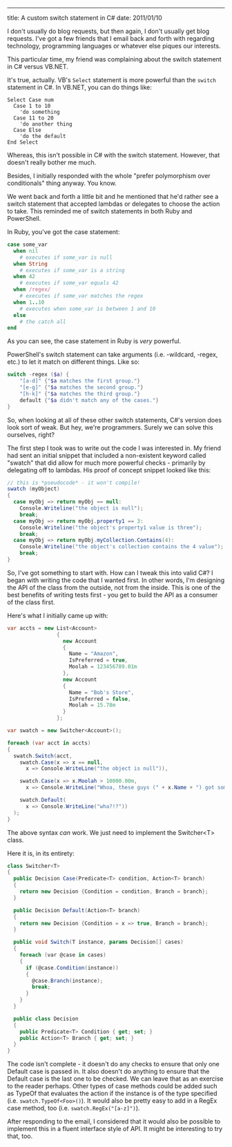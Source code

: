 --- 
title: A custom switch statement in C#
date: 2011/01/10

I don't usually do blog requests, but then again, I don't usually get blog
requests. I've got a few friends that I email back and forth with regarding
technology, programming languages or whatever else piques our interests.

This particular time, my friend was complaining about the switch statement in
C# versus VB.NET.

It's true, actually. VB's `Select` statement is more powerful than the
`switch` statement in C#. In VB.NET, you can do things like:

```vbnet
Select Case num
  Case 1 to 10
    'do something
  Case 11 to 20
    'do another thing
  Case Else
    'do the default
End Select
```

Whereas, this isn't possible in C# with the switch statement. However, that
doesn't really bother me much.

Besides, I initially responded with the whole "prefer polymorphism over
conditionals" thing anyway. You know.

We went back and forth a little bit and he mentioned that he'd rather see a
switch statement that accepted lambdas or delegates to choose the action to
take. This reminded me of switch statements in both Ruby and PowerShell.

In Ruby, you've got the case statement:

```ruby
case some_var
  when nil
    # executes if some_var is null
  when String
    # executes if some_var is a string
  when 42
    # executes if some_var equals 42
  when /regex/
    # executes if some_var matches the regex
  when 1..10
    # executes when some_var is between 1 and 10
  else
    # the catch all
end
```

As you can see, the case statement in Ruby is *very* powerful.

PowerShell's switch statement can take arguments (i.e. -wildcard, -regex,
etc.) to let it match on different things. Like so:

```powershell
switch -regex ($a) { 
    "[a-d]" {"$a matches the first group."} 
    "[e-g]" {"$a matches the second group."} 
    "[h-k]" {"$a matches the third group."} 
    default {"$a didn't match any of the cases."}
}
```

So, when looking at all of these other switch statements, C#'s version does
look sort of weak. But hey, we're programmers. Surely we can solve this
ourselves, right?

The first step I took was to write out the code I was interested in. My
friend had sent an initial snippet that included a non-existent keyword called
"swatch" that did allow for much more powerful checks - primarily by
delegating off to lambdas. His proof of concept snippet looked like
this:

```cs
// this is *pseudocode* - it won't compile!
swatch (myObject)
{
  case myObj => return myObj == null:
    Console.Writeline("the object is null");
    break;
  case myObj => return myObj.property1 == 3:
    Console.Writeline("the object's property1 value is three");
    break;
  case myObj => return myObj.myCollection.Contains(4):
    Console.Writeline("the object's collection contains the 4 value");
    break;
}
```

So, I've got something to start with. How can I tweak this into valid C#? I
began with writing the code that I wanted first. In other words, I'm designing
the API of the class from the outside, not from the inside. This is one of the
best benefits of writing tests first - you get to build the API as a consumer
of the class first.

Here's what I initially came up with:

```cs
var accts = new List<Account>
                {
                  new Account 
                  {
                    Name = "Amazon", 
                    IsPreferred = true, 
                    Moolah = 123456789.01m
                  },
                  new Account 
                  {
                    Name = "Bob's Store", 
                    IsPreferred = false, 
                    Moolah = 15.78m
                  }
                };

var swatch = new Switcher<Account>();

foreach (var acct in accts)
{
  swatch.Switch(acct,
    swatch.Case(x => x == null,
      x => Console.WriteLine("the object is null")),

    swatch.Case(x => x.Moolah > 10000.00m,
      x => Console.WriteLine("Whoa, these guys (" + x.Name + ") got some money")),

    swatch.Default(
      x => Console.WriteLine("wha?!?"))
  );
}
```

The above syntax *can* work. We just need to implement the Switcher&lt;T&gt; class.

Here it is, in its entirety:

```cs
class Switcher<T>
{
  public Decision Case(Predicate<T> condition, Action<T> branch)
  {
    return new Decision {Condition = condition, Branch = branch};
  }

  public Decision Default(Action<T> branch)
  {
    return new Decision {Condition = x => true, Branch = branch};
  }

  public void Switch(T instance, params Decision[] cases)
  {
    foreach (var @case in cases)
    {
      if (@case.Condition(instance))
      {
        @case.Branch(instance);
        break;
      }
    }
  }

  public class Decision
  {
    public Predicate<T> Condition { get; set; }
    public Action<T> Branch { get; set; }
  }
}
```

The code isn't complete - it doesn't do any checks to ensure that only one
Default case is passed in. It also doesn't do anything to ensure that the
Default case is the last one to be checked. We can leave that as an exercise
to the reader perhaps. Other types of case methods could be added such as
TypeOf that evaluates the action if the instance is of the type specified
(i.e. `swatch.TypeOf<Foo>()`). It would also be pretty easy to add in a
RegEx case method, too (i.e.  `swatch.RegEx("[a-z]")`).

After responding to the email, I considered that it would also be possible to
implement this in a fluent interface style of API. It might be interesting to
try that, too.
